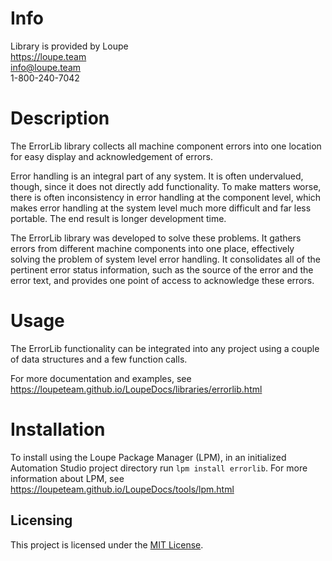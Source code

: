 # Info
Library is provided by Loupe  
https://loupe.team  
info@loupe.team  
1-800-240-7042  

# Description
The ErrorLib library collects all machine component errors into one location for easy display and acknowledgement of errors.

Error handling is an integral part of any system. It is often undervalued, though, since it does not directly add functionality. To make matters worse, there is often inconsistency in error handling at the component level, which makes error handling at the system level much more difficult and far less portable. The end result is longer development time.

The ErrorLib library was developed to solve these problems. It gathers errors from different machine components into one place, effectively solving the problem of system level error handling. It consolidates all of the pertinent error status information, such as the source of the error and the error text, and provides one point of access to acknowledge these errors.

# Usage 
The ErrorLib functionality can be integrated into any project using a couple of data structures and a few function calls.

For more documentation and examples, see https://loupeteam.github.io/LoupeDocs/libraries/errorlib.html

# Installation
To install using the Loupe Package Manager (LPM), in an initialized Automation Studio project directory run `lpm install errorlib`. For more information about LPM, see https://loupeteam.github.io/LoupeDocs/tools/lpm.html

## Licensing

This project is licensed under the [MIT License](LICENSE.md).